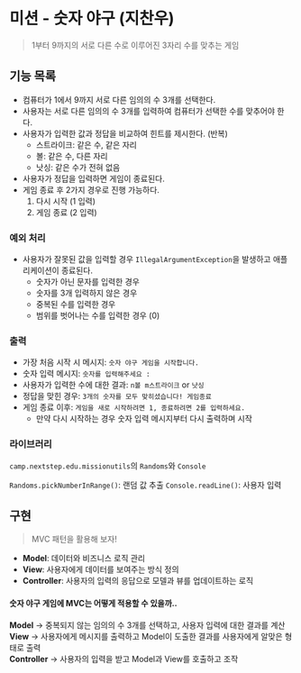 # 미션 - 숫자 야구 (지찬우)

> 1부터 9까지의 서로 다른 수로 이루어진 3자리 수를 맞추는 게임

## 기능 목록

- 컴퓨터가 1에서 9까지 서로 다른 임의의 수 3개를 선택한다.
- 사용자는 서로 다른 임의의 수 3개를 입력하여 컴퓨터가 선택한 수를 맞추어야 한다.
- 사용자가 입력한 값과 정답을 비교하여 힌트를 제시한다. (반복)
    - 스트라이크: 같은 수, 같은 자리
    - 볼: 같은 수, 다른 자리
    - 낫싱: 같은 수가 전혀 없음
- 사용자가 정답을 입력하면 게임이 종료된다.
- 게임 종료 후 2가지 경우로 진행 가능하다.
    1. 다시 시작 (1 입력)
    2. 게임 종료 (2 입력)

### 예외 처리

- 사용자가 잘못된 값을 입력할 경우 `IllegalArgumentException`을 발생하고 애플리케이션이 종료된다.
    - 숫자가 아닌 문자를 입력한 경우
    - 숫자를 3개 입력하지 않은 경우
    - 중복된 수를 입력한 경우
    - 범위를 벗어나는 수를 입력한 경우 (0)

### 출력

- 가장 처음 시작 시 메시지: `숫자 야구 게임을 시작합니다.`
- 숫자 입력 메시지: `숫자를 입력해주세요 : `
- 사용자가 입력한 수에 대한 결과: `n볼 m스트라이크` or `낫싱`
- 정답을 맞힌 경우: `3개의 숫자를 모두 맞히셨습니다! 게임종료`
- 게임 종료 이후: `게임을 새로 시작하려면 1, 종료하려면 2를 입력하세요.`
    - 만약 다시 시작하는 경우 숫자 입력 메시지부터 다시 출력하며 시작

### 라이브러리

`camp.nextstep.edu.missionutils`의 `Randoms`와 `Console`

`Randoms.pickNumberInRange()`: 랜덤 값 추출
`Console.readLine()`: 사용자 입력

## 구현

> MVC 패턴을 활용해 보자!

- **Model**: 데이터와 비즈니스 로직 관리
- **View**: 사용자에게 데이터를 보여주는 방식 정의
- **Controller**: 사용자의 입력의 응답으로 모델과 뷰를 업데이트하는 로직

#### 숫자 야구 게임에 MVC는 어떻게 적용할 수 있을까..

**Model** → 중복되지 않는 임의의 수 3개를 선택하고, 사용자 입력에 대한 결과를 계산  
**View** → 사용자에게 메시지를 출력하고 Model이 도출한 결과를 사용자에게 알맞은 형태로 출력  
**Controller** → 사용자의 입력을 받고 Model과 View를 호출하고 조작